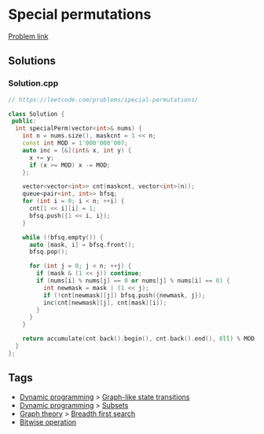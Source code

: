 # Special permutations

[Problem link](https://leetcode.com/problems/special-permutations/)

## Solutions


### Solution.cpp
```cpp
// https://leetcode.com/problems/special-permutations/

class Solution {
 public:
  int specialPerm(vector<int>& nums) {
    int n = nums.size(), maskcnt = 1 << n;
    const int MOD = 1'000'000'007;
    auto inc = [&](int& x, int y) {
      x += y;
      if (x >= MOD) x -= MOD;
    };

    vector<vector<int>> cnt(maskcnt, vector<int>(n));
    queue<pair<int, int>> bfsq;
    for (int i = 0; i < n; ++i) {
      cnt[1 << i][i] = 1;
      bfsq.push({1 << i, i});
    }

    while (!bfsq.empty()) {
      auto [mask, i] = bfsq.front();
      bfsq.pop();

      for (int j = 0; j < n; ++j) {
        if (mask & (1 << j)) continue;
        if (nums[i] % nums[j] == 0 or nums[j] % nums[i] == 0) {
          int newmask = mask | (1 << j);
          if (!cnt[newmask][j]) bfsq.push({newmask, j});
          inc(cnt[newmask][j], cnt[mask][i]);
        }
      }
    }

    return accumulate(cnt.back().begin(), cnt.back().end(), 0ll) % MOD;
  }
};
```
## Tags

* [Dynamic programming](/Collections/dynamic-programming.md#dynamic-programming) > [Graph-like state transitions](/Collections/dynamic-programming.md#graph-like-state-transitions)
* [Dynamic programming](/Collections/dynamic-programming.md#dynamic-programming) > [Subsets](/Collections/dynamic-programming.md#subsets)
* [Graph theory](/Collections/graph-theory.md#graph-theory) > [Breadth first search](/Collections/graph-theory.md#breadth-first-search)
* [Bitwise operation](/Collections/bitwise-operation.md#bitwise-operation)
